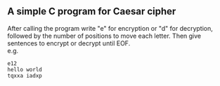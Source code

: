 ## A simple C program for Caesar cipher
After calling the program write "e" for encryption or "d" for decryption, followed by the number of positions to move each letter. Then give sentences to encrypt or decrypt until EOF.  
e.g.
```
e12
hello world
tqxxa iadxp
```
